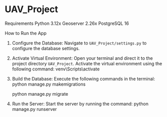 # UAV_Project
 Requirements
 Python 3.12x
 Geoserver 2.26x
 PostgreSQL 16

How to Run the App
1. Configure the Database: Navigate to `UAV_Project/settings.py` to configure the database settings.
2. Activate Virtual Environment: Open your terminal and direct it to the project directory `UAV_Project`.
   Activate the virtual environment using the following command:
    venv\Scripts\activate
4. Build the Database: Execute the following commands in the terminal:
    python manage.py makemigrations
   
    python manage.py migrate
6. Run the Server: Start the server by running the command:
    python manage.py runserver
